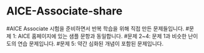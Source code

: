 # AICE-Associate-share

#AICE Associate 시험을 준비하면서 반복 학습을 위해 직접 만든 문제들입니다.
#문제 1: AICE 홈페이지에 있는 샘플 문항과 동일합니다.
#문제 2~4: 문제 1과 비슷한 난이도의 연습 문제입니다.
#문제 5: 약간 심화된 개념이 포함된 문제입니다.
